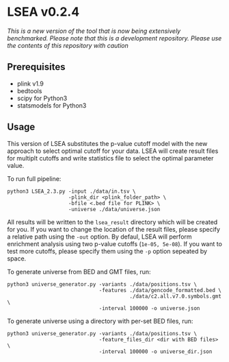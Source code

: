 # LSEA v0.2.4

*This is a new version of the tool that is now being extensively benchmarked. Please note that this is a development repository. Please use the contents of this repository with caution*

## Prerequisites
- plink v1.9
- bedtools
- scipy for Python3
- statsmodels for Python3

## Usage

This version of LSEA substitutes the p-value cutoff model with the new approach to select optimal cutoff for your data. LSEA will create result files for multiplt cutoffs and write statistics file to select the optimal parameter value. 

To run full pipeline:  
```
python3 LSEA_2.3.py -input ./data/in.tsv \
                    -plink_dir <plink_folder_path> \
                    -bfile <.bed file for PLINK> \
                    -universe ./data/universe.json
```

All results will be written to the `lsea_result` directory which will be created for you. If you want to change the location of the result files, please specify a relative path using the `-out` option. By defaul, LSEA will perform enrichment analysis using two p-value cutoffs (`1e-05, 5e-08`). If you want to test more cutoffs, please specify them using the `-p` option sepeated by space.

To generate universe from BED and GMT files, run:  
```
python3 universe_generator.py -variants ./data/positions.tsv \
                              -features ./data/gencode_formatted.bed \
                                        ./data/c2.all.v7.0.symbols.gmt \
                              -interval 100000 -o universe.json
```

To generate universe using a directory with per-set BED files, run:
```
python3 universe_generator.py -variants ./data/positions.tsv \
                              -feature_files_dir <dir with BED files> \
                              -interval 100000 -o universe_dir.json
